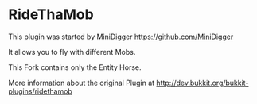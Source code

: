 RideThaMob
==========

This plugin was started by MiniDigger https://github.com/MiniDigger

It allows you to fly with different Mobs. 

This Fork contains only the Entity Horse.

More information about the original Plugin at http://dev.bukkit.org/bukkit-plugins/ridethamob
